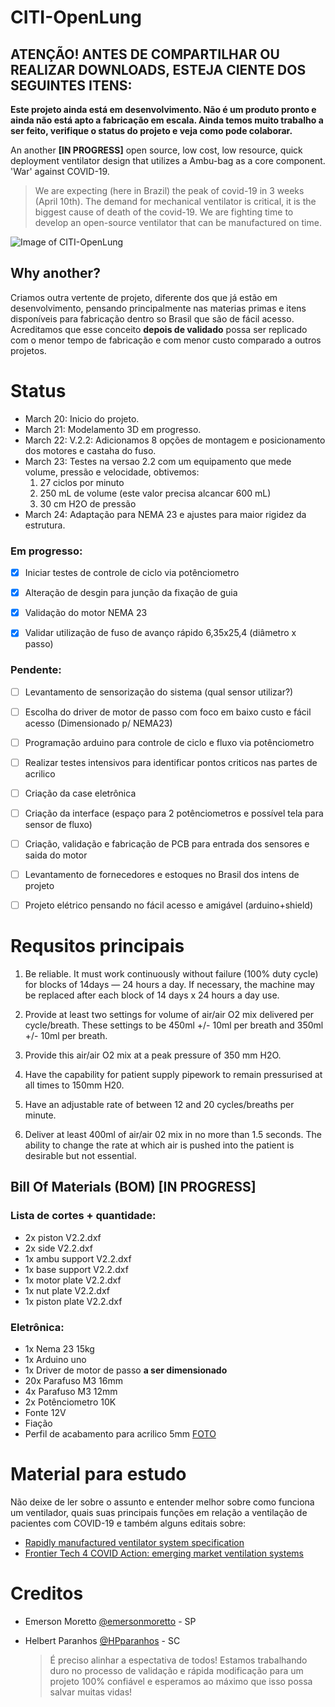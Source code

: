 # CITI-OpenLung

## ATENÇÃO! ANTES DE COMPARTILHAR OU REALIZAR DOWNLOADS, ESTEJA CIENTE DOS SEGUINTES ITENS:

**Este projeto ainda está em desenvolvimento. Não é um produto pronto e ainda não está apto a fabricação em escala. Ainda temos muito trabalho a ser feito, verifique o status do projeto e veja como pode colaborar.**


An another **[IN PROGRESS]** open source, low cost, low resource, quick deployment ventilator design that utilizes a Ambu-bag as a core component.  'War' against COVID-19.

>We are expecting (here in Brazil) the peak of covid-19 in 3 weeks (April 10th). The demand for mechanical ventilator is critical, it is the biggest cause of death of the covid-19. We are fighting time to develop an open-source ventilator that can be manufactured on time.

![Image of CITI-OpenLung](https://github.com/emersonmoretto/CITI-OpenLung/blob/master/images/Screen%20Shot%202020-03-21%20at%2004.50.34.png)

## Why another?

Criamos outra vertente de projeto, diferente dos que já estão em desenvolvimento, pensando principalmente nas materias primas e itens disponíveis para fabricação dentro so Brasil que são de fácil acesso. Acreditamos que esse conceito **depois de validado** possa ser replicado com o menor tempo de fabricação e com menor custo comparado a outros projetos. 

# Status

- March 20: Inicio do projeto.
- March 21: Modelamento 3D em progresso.
- March 22: V.2.2: Adicionamos 8 opções de montagem e posicionamento dos motores e castaha do fuso.
- March 23: Testes na versao 2.2 com um equipamento que mede volume, pressão e velocidade, obtivemos:
  1. 27 ciclos por minuto
  2. 250 mL de volume (este valor precisa alcancar 600 mL)
  1. 30 cm H2O de pressão
- March 24: Adaptação para NEMA 23 e ajustes para maior rigidez da estrutura.

### Em progresso:

- [x] Iniciar testes de controle de ciclo via potênciometro
- [x] Alteração de desgin para junção da fixação de guia
- [x] Validação do motor NEMA 23
- [x] Validar utilização de fuso de avanço rápido 6,35x25,4 (diâmetro x passo)


### Pendente:
- [ ] Levantamento de sensorização do sistema (qual sensor utilizar?)
- [ ] Escolha do driver de motor de passo com foco em baixo custo e fácil acesso (Dimensionado p/ NEMA23)
- [ ] Programação arduino para controle de ciclo e fluxo via potênciometro
- [ ] Realizar testes intensivos para identificar pontos criticos nas partes de acrilico
- [ ] Criação da case eletrônica
- [ ] Criação da interface (espaço para 2 potênciometros e possível tela para sensor de fluxo)
- [ ] Criação, validação e fabricação de PCB para entrada dos sensores e saida do motor
- [ ] Levantamento de fornecedores e estoques no Brasil dos intens de projeto
- [ ] Projeto elétrico pensando no fácil acesso e amigável (arduino+shield)


# Requsitos principais

1. Be reliable. It must work continuously without failure (100% duty cycle) for blocks of 14days — 24 hours a day. If necessary, the machine may be replaced after each block of 14 days x 24 hours a day use.

2. Provide at least two settings for volume of air/air O2 mix delivered per cycle/breath. These settings to be 450ml +/- 10ml per breath and 350ml +/- 10ml per breath.

3. Provide this air/air O2 mix at a peak pressure of 350 mm H2O.

4. Have the capability for patient supply pipework to remain pressurised at all times to 150mm H20.

5. Have an adjustable rate of between 12 and 20 cycles/breaths per minute.

6. Deliver at least 400ml of air/air 02 mix in no more than 1.5 seconds. The ability to change the rate at which air is pushed into the patient is desirable but not essential.


## Bill Of Materials (BOM) [IN PROGRESS]

### Lista de cortes + quantidade:

- 2x piston V2.2.dxf	
- 2x side V2.2.dxf
- 1x ambu support V2.2.dxf	
- 1x base support V2.2.dxf	
- 1x motor plate V2.2.dxf	
- 1x nut plate V2.2.dxf	
- 1x piston plate V2.2.dxf	

### Eletrônica: 

- 1x Nema 23 15kg
- 1x Arduino uno
- 1x Driver de motor de passo **a ser dimensionado**
- 20x Parafuso M3 16mm
- 4x Parafuso M3 12mm 
- 2x Potênciometro 10K
- Fonte 12V 
- Fiação
- Perfil de acabamento para acrilico 5mm [FOTO](https://http2.mlstatic.com/borracha-u-c-8-metros-acabamento-gabinete-acrilico--D_NQ_NP_21608-MLB20213569630_122014-F.jpg)

# Material para estudo

Não deixe de ler sobre o assunto e entender melhor sobre como funciona um ventilador, quais suas principais funções em relação a ventilação de pacientes com COVID-19 e também alguns editais sobre:

- [Rapidly manufactured ventilator system specification](https://www.gov.uk/government/publications/coronavirus-covid-19-ventilator-supply-specification/rapidly-manufactured-ventilator-system-specification)
- [Frontier Tech 4 COVID Action: emerging market ventilation systems](https://medium.com/frontier-technology-livestreaming/frontier-tech-4-covid-action-emerging-market-ventilation-systems-9c818cb46189)


# Creditos

* Emerson Moretto [@emersonmoretto](https://github.com/emersonmoretto) - SP
* Helbert Paranhos [@HPparanhos](github.com/HPparanhos) - SC

   > É preciso alinhar a espectativa de todos! Estamos trabalhando duro no processo de validação e rápida modificação para um projeto 100% confiável e esperamos ao máximo que isso possa salvar muitas vidas!